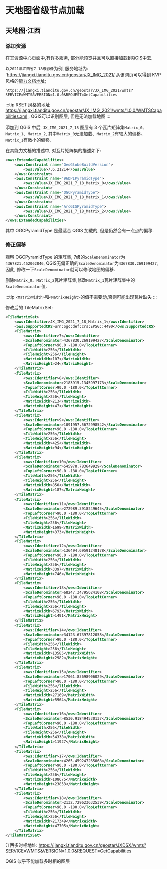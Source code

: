 # 天地图省级节点加载

## 天地图·江西

### 添加资源

在其[资源中心](https://jiangxi.tianditu.gov.cn/ServiceMarket/index.html)页面中,有许多服务, 部分能预览并且可以直接加载到QGIS中去.

以`2021年江西省7-18级影像`为例, 服务地址为: `<https://jiangxi.tianditu.gov.cn/geostar/JX_IMG_2021/> 从该网页可以得到 KVP 风格的[能力文档地址:](https://jiangxi.tianditu.gov.cn/geostar/JX_IMG_2021/wmts/1.0.0/WMTSCapabilities.xml)

```
https://jiangxi.tianditu.gov.cn/geostar/JX_IMG_2021/wmts?SERVICE=WMTS&VERSION=1.0.0&REQUEST=GetCapabilities
```

:::tip
RSET 风格的地址 <https://jiangxi.tianditu.gov.cn/geostar/JX_IMG_2021/wmts/1.0.0/WMTSCapabilities.xml> , QGIS可以识别图层, 但是无法加载地图
:::

添加到 QGIS 中后, `JX_IMG_2021_7_18` 图层有 3 个瓦片矩阵集`Matrix_0`、`Matrix_1`、`Matrix_2`, 其中`Matrix_0`无法加载、`Matrix_2`有较大的偏移、`Matrix_1`有微小的偏移.

在其能力文档的描述中, 对瓦片矩阵集的描述如下:

```xml
<ows:ExtendedCapabilities>
    <ows:Constraint name="GeoGlobeBuildVersion">
        <ows:Value>7.6.21214</ows:Value>
    </ows:Constraint>
    <ows:Constraint name="96DPIPyramidType">
        <ows:Value>JX_IMG_2021_7_18_Matrix_0</ows:Value>
    </ows:Constraint>
    <ows:Constraint name="OGCPyramidType">
        <ows:Value>JX_IMG_2021_7_18_Matrix_1</ows:Value>
    </ows:Constraint>
    <ows:Constraint name="ArcGISPyramidType">
        <ows:Value>JX_IMG_2021_7_18_Matrix_2</ows:Value>
    </ows:Constraint>
</ows:ExtendedCapabilities>
```

其中 OGCPyramidType 是最适合 QGIS 加载的, 但是仍然会有一点点的偏移.

### 修正偏移

观察 OGCPyramidType 的矩阵集, 7级的`ScaleDenominator`为`4367821.452062846`, QGIS无偏正确的`ScaleDenominator`为`4367830.269199427`, 因此, 修改一下`ScaleDenominator`就可以修改地图的偏移.

删除`Matrix_0`、`Matrix_2`瓦片矩阵集,修改`Matrix_1`瓦片矩阵集中的`ScaleDenominator`值.

:::tip
`<MatrixWidth>`和`<MatrixHeight>`的值不需要动,否则可能出现瓦片缺失
:::

修改后的 TileMatrixSet:

```xml
<TileMatrixSet>
    <ows:Identifier>JX_IMG_2021_7_18_Matrix_1</ows:Identifier>
    <ows:SupportedCRS>urn:ogc:def:crs:EPSG::4490</ows:SupportedCRS>
    <TileMatrix>
        <ows:Identifier>7</ows:Identifier>
        <ScaleDenominator>4367830.269199427</ScaleDenominator>
        <TopLeftCorner>90.0 -180.0</TopLeftCorner>
        <TileWidth>256</TileWidth>
        <TileHeight>256</TileHeight>
        <MatrixWidth>107</MatrixWidth>
        <MatrixHeight>24</MatrixHeight>
    </TileMatrix>
    <TileMatrix>
        <ows:Identifier>8</ows:Identifier>
        <ScaleDenominator>2183915.1345997173</ScaleDenominator>
        <TopLeftCorner>90.0 -180.0</TopLeftCorner>
        <TileWidth>256</TileWidth>
        <TileHeight>256</TileHeight>
        <MatrixWidth>213</MatrixWidth>
        <MatrixHeight>47</MatrixHeight>
    </TileMatrix>
    <TileMatrix>
        <ows:Identifier>9</ows:Identifier>
        <ScaleDenominator>1091957.5672998542</ScaleDenominator>
        <TopLeftCorner>90.0 -180.0</TopLeftCorner>
        <TileWidth>256</TileWidth>
        <TileHeight>256</TileHeight>
        <MatrixWidth>425</MatrixWidth>
        <MatrixHeight>94</MatrixHeight>
    </TileMatrix>
    <TileMatrix>
        <ows:Identifier>10</ows:Identifier>
        <ScaleDenominator>545978.783649929</ScaleDenominator>
        <TopLeftCorner>90.0 -180.0</TopLeftCorner>
        <TileWidth>256</TileWidth>
        <TileHeight>256</TileHeight>
        <MatrixWidth>850</MatrixWidth>
        <MatrixHeight>187</MatrixHeight>
    </TileMatrix>
    <TileMatrix>
        <ows:Identifier>11</ows:Identifier>
        <ScaleDenominator>272989.3918249645</ScaleDenominator>
        <TopLeftCorner>90.0 -180.0</TopLeftCorner>
        <TileWidth>256</TileWidth>
        <TileHeight>256</TileHeight>
        <MatrixWidth>1699</MatrixWidth>
        <MatrixHeight>373</MatrixHeight>
    </TileMatrix>
    <TileMatrix>
        <ows:Identifier>12</ows:Identifier>
        <ScaleDenominator>136494.69591248178</ScaleDenominator>
        <TopLeftCorner>90.0 -180.0</TopLeftCorner>
        <TileWidth>256</TileWidth>
        <TileHeight>256</TileHeight>
        <MatrixWidth>3397</MatrixWidth>
        <MatrixHeight>746</MatrixHeight>
    </TileMatrix>
    <TileMatrix>
        <ows:Identifier>13</ows:Identifier>
        <ScaleDenominator>68247.34795624108</ScaleDenominator>
        <TopLeftCorner>90.0 -180.0</TopLeftCorner>
        <TileWidth>256</TileWidth>
        <TileHeight>256</TileHeight>
        <MatrixWidth>6793</MatrixWidth>
        <MatrixHeight>1491</MatrixHeight>
    </TileMatrix>
    <TileMatrix>
        <ows:Identifier>14</ows:Identifier>
        <ScaleDenominator>34123.67397812058</ScaleDenominator>
        <TopLeftCorner>90.0 -180.0</TopLeftCorner>
        <TileWidth>256</TileWidth>
        <TileHeight>256</TileHeight>
        <MatrixWidth>13585</MatrixWidth>
        <MatrixHeight>2982</MatrixHeight>
    </TileMatrix>
    <TileMatrix>
        <ows:Identifier>15</ows:Identifier>
        <ScaleDenominator>17061.83698906029</ScaleDenominator>
        <TopLeftCorner>90.0 -180.0</TopLeftCorner>
        <TileWidth>256</TileWidth>
        <TileHeight>256</TileHeight>
        <MatrixWidth>27169</MatrixWidth>
        <MatrixHeight>5964</MatrixHeight>
    </TileMatrix>
    <TileMatrix>
        <ows:Identifier>16</ows:Identifier>
        <ScaleDenominator>8530.918494530137</ScaleDenominator>
        <TopLeftCorner>90.0 -180.0</TopLeftCorner>
        <TileWidth>256</TileWidth>
        <TileHeight>256</TileHeight>
        <MatrixWidth>54338</MatrixWidth>
        <MatrixHeight>11927</MatrixHeight>
    </TileMatrix>
    <TileMatrix>
        <ows:Identifier>17</ows:Identifier>
        <ScaleDenominator>4265.459247265068</ScaleDenominator>
        <TopLeftCorner>90.0 -180.0</TopLeftCorner>
        <TileWidth>256</TileWidth>
        <TileHeight>256</TileHeight>
        <MatrixWidth>108675</MatrixWidth>
        <MatrixHeight>23853</MatrixHeight>
    </TileMatrix>
    <TileMatrix>
        <ows:Identifier>18</ows:Identifier>
        <ScaleDenominator>2132.729623632539</ScaleDenominator>
        <TopLeftCorner>90.0 -180.0</TopLeftCorner>
        <TileWidth>256</TileWidth>
        <TileHeight>256</TileHeight>
        <MatrixWidth>217349</MatrixWidth>
        <MatrixHeight>47705</MatrixHeight>
    </TileMatrix>
</TileMatrixSet>
```

江西多时相地址: <https://jiangxi.tianditu.gov.cn/geostar/JXDSX/wmts?SERVICE=WMTS&VERSION=1.0.0&REQUEST=GetCapabilities>

QGIS 似乎不能加载多时相的图层
